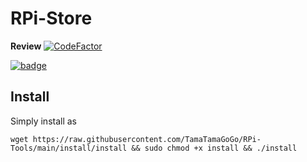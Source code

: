 # RPi-Store 
**Review** [![CodeFactor](https://www.codefactor.io/repository/github/tamatamagogo/rpi-tools/badge)](https://www.codefactor.io/repository/github/tamatamagogo/rpi-tools)

[![badge](https://github.com/TamaTamaGoGo/RPi-Tools/blob/latest/img/icon/RPi-Store.svg?raw=true)](https://github.com/TamaTamaGoGo/RPi-Tools/blob/latest/apps/manual/RPi-Tools.md)


## Install

Simply install as

    wget https://raw.githubusercontent.com/TamaTamaGoGo/RPi-Tools/main/install/install && sudo chmod +x install && ./install
